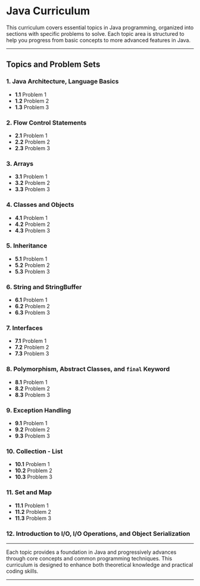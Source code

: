 # Java Curriculum

This curriculum covers essential topics in Java programming, organized into sections with specific problems to solve. Each topic area is structured to help you progress from basic concepts to more advanced features in Java.

---

## Topics and Problem Sets

### 1. Java Architecture, Language Basics
- **1.1** Problem 1
- **1.2** Problem 2
- **1.3** Problem 3

### 2. Flow Control Statements
- **2.1** Problem 1
- **2.2** Problem 2
- **2.3** Problem 3

### 3. Arrays
- **3.1** Problem 1
- **3.2** Problem 2
- **3.3** Problem 3

### 4. Classes and Objects
- **4.1** Problem 1
- **4.2** Problem 2
- **4.3** Problem 3

### 5. Inheritance
- **5.1** Problem 1
- **5.2** Problem 2
- **5.3** Problem 3

### 6. String and StringBuffer
- **6.1** Problem 1
- **6.2** Problem 2
- **6.3** Problem 3

### 7. Interfaces
- **7.1** Problem 1
- **7.2** Problem 2
- **7.3** Problem 3

### 8. Polymorphism, Abstract Classes, and `final` Keyword
- **8.1** Problem 1
- **8.2** Problem 2
- **8.3** Problem 3

### 9. Exception Handling
- **9.1** Problem 1
- **9.2** Problem 2
- **9.3** Problem 3

### 10. Collection - List
- **10.1** Problem 1
- **10.2** Problem 2
- **10.3** Problem 3

### 11. Set and Map
- **11.1** Problem 1
- **11.2** Problem 2
- **11.3** Problem 3

### 12. Introduction to I/O, I/O Operations, and Object Serialization

---

Each topic provides a foundation in Java and progressively advances through core concepts and common programming techniques. This curriculum is designed to enhance both theoretical knowledge and practical coding skills.

---
